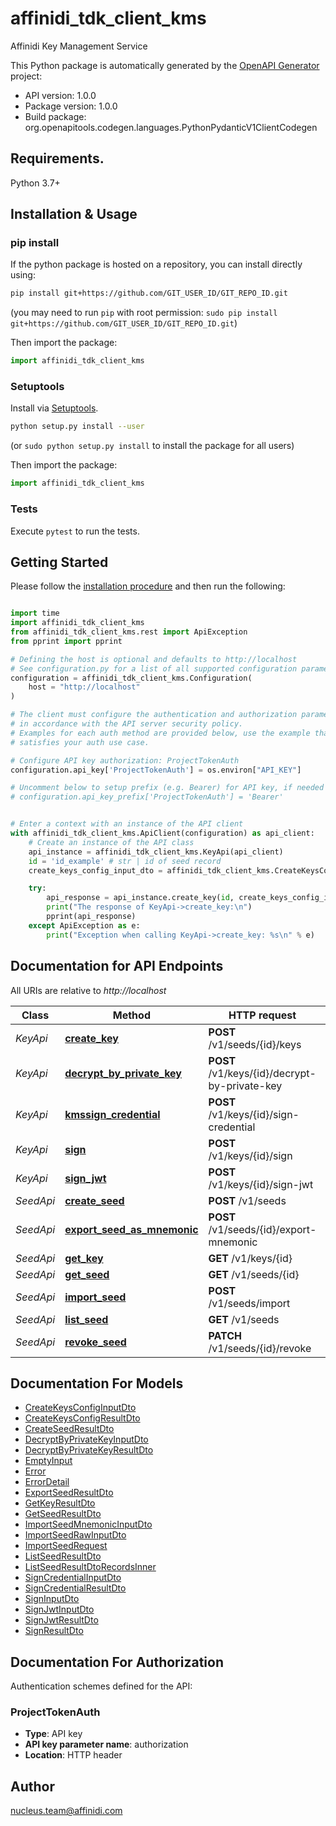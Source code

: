 # affinidi_tdk_client_kms

Affinidi Key Management Service

This Python package is automatically generated by the [OpenAPI Generator](https://openapi-generator.tech) project:

- API version: 1.0.0
- Package version: 1.0.0
- Build package: org.openapitools.codegen.languages.PythonPydanticV1ClientCodegen

## Requirements.

Python 3.7+

## Installation & Usage

### pip install

If the python package is hosted on a repository, you can install directly using:

```sh
pip install git+https://github.com/GIT_USER_ID/GIT_REPO_ID.git
```

(you may need to run `pip` with root permission: `sudo pip install git+https://github.com/GIT_USER_ID/GIT_REPO_ID.git`)

Then import the package:

```python
import affinidi_tdk_client_kms
```

### Setuptools

Install via [Setuptools](http://pypi.python.org/pypi/setuptools).

```sh
python setup.py install --user
```

(or `sudo python setup.py install` to install the package for all users)

Then import the package:

```python
import affinidi_tdk_client_kms
```

### Tests

Execute `pytest` to run the tests.

## Getting Started

Please follow the [installation procedure](#installation--usage) and then run the following:

```python

import time
import affinidi_tdk_client_kms
from affinidi_tdk_client_kms.rest import ApiException
from pprint import pprint

# Defining the host is optional and defaults to http://localhost
# See configuration.py for a list of all supported configuration parameters.
configuration = affinidi_tdk_client_kms.Configuration(
    host = "http://localhost"
)

# The client must configure the authentication and authorization parameters
# in accordance with the API server security policy.
# Examples for each auth method are provided below, use the example that
# satisfies your auth use case.

# Configure API key authorization: ProjectTokenAuth
configuration.api_key['ProjectTokenAuth'] = os.environ["API_KEY"]

# Uncomment below to setup prefix (e.g. Bearer) for API key, if needed
# configuration.api_key_prefix['ProjectTokenAuth'] = 'Bearer'


# Enter a context with an instance of the API client
with affinidi_tdk_client_kms.ApiClient(configuration) as api_client:
    # Create an instance of the API class
    api_instance = affinidi_tdk_client_kms.KeyApi(api_client)
    id = 'id_example' # str | id of seed record
    create_keys_config_input_dto = affinidi_tdk_client_kms.CreateKeysConfigInputDto() # CreateKeysConfigInputDto | CreateKey

    try:
        api_response = api_instance.create_key(id, create_keys_config_input_dto)
        print("The response of KeyApi->create_key:\n")
        pprint(api_response)
    except ApiException as e:
        print("Exception when calling KeyApi->create_key: %s\n" % e)

```

## Documentation for API Endpoints

All URIs are relative to _http://localhost_

| Class     | Method                                                                 | HTTP request                                  | Description |
| --------- | ---------------------------------------------------------------------- | --------------------------------------------- | ----------- |
| _KeyApi_  | [**create_key**](docs/KeyApi.md#create_key)                            | **POST** /v1/seeds/{id}/keys                  |
| _KeyApi_  | [**decrypt_by_private_key**](docs/KeyApi.md#decrypt_by_private_key)    | **POST** /v1/keys/{id}/decrypt-by-private-key |
| _KeyApi_  | [**kmssign_credential**](docs/KeyApi.md#kmssign_credential)            | **POST** /v1/keys/{id}/sign-credential        |
| _KeyApi_  | [**sign**](docs/KeyApi.md#sign)                                        | **POST** /v1/keys/{id}/sign                   |
| _KeyApi_  | [**sign_jwt**](docs/KeyApi.md#sign_jwt)                                | **POST** /v1/keys/{id}/sign-jwt               |
| _SeedApi_ | [**create_seed**](docs/SeedApi.md#create_seed)                         | **POST** /v1/seeds                            |
| _SeedApi_ | [**export_seed_as_mnemonic**](docs/SeedApi.md#export_seed_as_mnemonic) | **POST** /v1/seeds/{id}/export-mnemonic       |
| _SeedApi_ | [**get_key**](docs/SeedApi.md#get_key)                                 | **GET** /v1/keys/{id}                         |
| _SeedApi_ | [**get_seed**](docs/SeedApi.md#get_seed)                               | **GET** /v1/seeds/{id}                        |
| _SeedApi_ | [**import_seed**](docs/SeedApi.md#import_seed)                         | **POST** /v1/seeds/import                     |
| _SeedApi_ | [**list_seed**](docs/SeedApi.md#list_seed)                             | **GET** /v1/seeds                             |
| _SeedApi_ | [**revoke_seed**](docs/SeedApi.md#revoke_seed)                         | **PATCH** /v1/seeds/{id}/revoke               |

## Documentation For Models

- [CreateKeysConfigInputDto](docs/CreateKeysConfigInputDto.md)
- [CreateKeysConfigResultDto](docs/CreateKeysConfigResultDto.md)
- [CreateSeedResultDto](docs/CreateSeedResultDto.md)
- [DecryptByPrivateKeyInputDto](docs/DecryptByPrivateKeyInputDto.md)
- [DecryptByPrivateKeyResultDto](docs/DecryptByPrivateKeyResultDto.md)
- [EmptyInput](docs/EmptyInput.md)
- [Error](docs/Error.md)
- [ErrorDetail](docs/ErrorDetail.md)
- [ExportSeedResultDto](docs/ExportSeedResultDto.md)
- [GetKeyResultDto](docs/GetKeyResultDto.md)
- [GetSeedResultDto](docs/GetSeedResultDto.md)
- [ImportSeedMnemonicInputDto](docs/ImportSeedMnemonicInputDto.md)
- [ImportSeedRawInputDto](docs/ImportSeedRawInputDto.md)
- [ImportSeedRequest](docs/ImportSeedRequest.md)
- [ListSeedResultDto](docs/ListSeedResultDto.md)
- [ListSeedResultDtoRecordsInner](docs/ListSeedResultDtoRecordsInner.md)
- [SignCredentialInputDto](docs/SignCredentialInputDto.md)
- [SignCredentialResultDto](docs/SignCredentialResultDto.md)
- [SignInputDto](docs/SignInputDto.md)
- [SignJwtInputDto](docs/SignJwtInputDto.md)
- [SignJwtResultDto](docs/SignJwtResultDto.md)
- [SignResultDto](docs/SignResultDto.md)

<a id="documentation-for-authorization"></a>

## Documentation For Authorization

Authentication schemes defined for the API:
<a id="ProjectTokenAuth"></a>

### ProjectTokenAuth

- **Type**: API key
- **API key parameter name**: authorization
- **Location**: HTTP header

## Author

nucleus.team@affinidi.com
